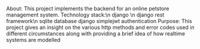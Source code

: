 About: 
This project implements the backend for an online petstore management system.
Technology stack:\n
django \n
django rest framework\n
sqlite database
django simplejwt authentication
Purpose:
This project gives an insight on the various http methods and error codes used in different circumstances along with providing a brief idea of how realtime systems are modelled
